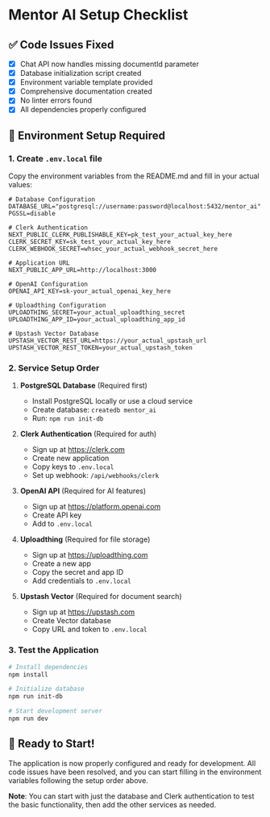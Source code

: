 # Mentor AI Setup Checklist

## ✅ Code Issues Fixed
- [x] Chat API now handles missing documentId parameter
- [x] Database initialization script created
- [x] Environment variable template provided
- [x] Comprehensive documentation created
- [x] No linter errors found
- [x] All dependencies properly configured

## 🔧 Environment Setup Required

### 1. Create `.env.local` file
Copy the environment variables from the README.md and fill in your actual values:

```env
# Database Configuration
DATABASE_URL="postgresql://username:password@localhost:5432/mentor_ai"
PGSSL=disable

# Clerk Authentication
NEXT_PUBLIC_CLERK_PUBLISHABLE_KEY=pk_test_your_actual_key_here
CLERK_SECRET_KEY=sk_test_your_actual_key_here
CLERK_WEBHOOK_SECRET=whsec_your_actual_webhook_secret_here

# Application URL
NEXT_PUBLIC_APP_URL=http://localhost:3000

# OpenAI Configuration
OPENAI_API_KEY=sk-your_actual_openai_key_here

# Uploadthing Configuration
UPLOADTHING_SECRET=your_actual_uploadthing_secret
UPLOADTHING_APP_ID=your_actual_uploadthing_app_id

# Upstash Vector Database
UPSTASH_VECTOR_REST_URL=https://your_actual_upstash_url
UPSTASH_VECTOR_REST_TOKEN=your_actual_upstash_token
```

### 2. Service Setup Order
1. **PostgreSQL Database** (Required first)
   - Install PostgreSQL locally or use a cloud service
   - Create database: `createdb mentor_ai`
   - Run: `npm run init-db`

2. **Clerk Authentication** (Required for auth)
   - Sign up at https://clerk.com
   - Create new application
   - Copy keys to `.env.local`
   - Set up webhook: `/api/webhooks/clerk`

3. **OpenAI API** (Required for AI features)
   - Sign up at https://platform.openai.com
   - Create API key
   - Add to `.env.local`

4. **Uploadthing** (Required for file storage)
   - Sign up at https://uploadthing.com
   - Create a new app
   - Copy the secret and app ID
   - Add credentials to `.env.local`

5. **Upstash Vector** (Required for document search)
   - Sign up at https://upstash.com
   - Create Vector database
   - Copy URL and token to `.env.local`

### 3. Test the Application
```bash
# Install dependencies
npm install

# Initialize database
npm run init-db

# Start development server
npm run dev
```

## 🚀 Ready to Start!

The application is now properly configured and ready for development. All code issues have been resolved, and you can start filling in the environment variables following the setup order above.

**Note**: You can start with just the database and Clerk authentication to test the basic functionality, then add the other services as needed.
